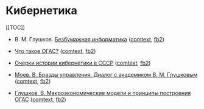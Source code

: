# Кибернетика

[[TOC]]

* В. М. Глушков. [Безбумажная информатика](глушков-основы-безбумажной-информатики.md) ([comtext](files/глушков-основы-безбумажной-информатики.ct), [fb2](files/глушков-основы-безбумажной-информатики.fb2))

* [Что такое ОГАС?](библиотечка-квант-10-что-такое-огас.md) ([comtext](files/библиотечка-квант-10-что-такое-огас.ct), [fb2](files/библиотечка-квант-10-что-такое-огас.fb2))

* [Очерки истории кибернетики в СССР](Очерки-истории-кибернетики.md) ([comtext](files/Очерки-истории-кибернетики.ct), [fb2](files/Очерки-истории-кибернетики.fb2))

* [Моев. В. Бразды управления. Диалог с академиком В. М. Глушковым](моев-бразды-управления.md) ([comtext](files/моев-бразды-управления.ct), [fb2](files/моев-бразды-управления.fb2))

* [Глушков. В. Макроэкономические модели и принципы построения ОГАС](глушков-макроэкономические-модели-и-принципы-построения-огас.md) ([comtext](files/глушков-макроэкономические-модели-и-принципы-построения-огас.ct), [fb2](files/глушков-макроэкономические-модели-и-принципы-построения-огас.fb2))